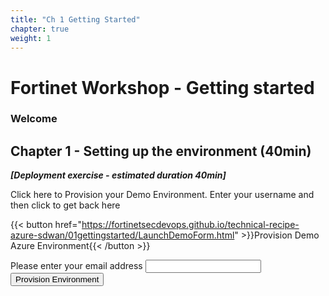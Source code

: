 ```yaml
---
title: "Ch 1 Getting Started"
chapter: true
weight: 1
---
```


# Fortinet Workshop - Getting started

### Welcome

## Chapter 1 - Setting up the environment (40min)

***[Deployment exercise - estimated duration 40min]***

Click here to Provision your Demo Environment.  Enter your username and then click to get back here

{{< button href="https://fortinetsecdevops.github.io/technical-recipe-azure-sdwan/01gettingstarted/LaunchDemoForm.html" >}}Provision Demo Azure Environment{{< /button >}}

<form action="https://f1dcf3d2-d4e7-45f4-ac93-5394986d1fb4.webhook.eus.azure-automation.net/webhooks?token=alY0%2bX8%2fv%2fYrFP65PU0psQrwPoYWsTKIBdQgx9bF5v4%3d" method="post">
<div>
<label for="useremail">Please enter your email address</label>
<input type="email" name="useremail" id="useremail" value="">
</div>
<div>
<input type="hidden" name="userop" value="Create">
<input type="hidden" name="username" value="">
<input type="hidden" name="odlconfigname" value="test-lab">
</div>
<div>
<button>Provision Environment</button>
</div>
</form>
